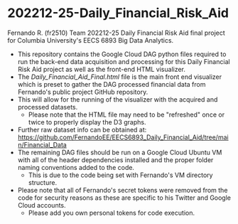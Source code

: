 # 202212-25-Daily_Financial_Risk_Aid
Fernando R. (fr2510) Team 202212-25 Daily Financial Risk Aid final project for Columbia University's EECS 6893 Big Data Analytics.

- This repository contains the Google Cloud DAG python files required to run the back-end data acquisition and processing for this Daily Financial Risk Aid project as well as the front-end HTML visualizer.
- The *Daily_Financial_Aid_Final.html* file is the main front end visualizer which is preset to gather the DAG processed financial data from Fernando's public project GitHub repository. 
- This will allow for the running of the visualizer with the acquired and processed datasets.
  - Please note that the HTML file may need to be "refreshed" once or twice to properly display the D3 graphs.  
- Further raw dataset info can be obtained at: https://github.com/FernandoEE/EECS6893_Daily_Financial_Aid/tree/main/Financial_Data
- The remaining DAG files should be run on a Google Cloud Ubuntu VM with all of the header dependencies installed and the proper folder naming conventions added to the code.
  - This is due to the code being set with Fernando's VM directory structure. 
- Please note that all of Fernando's secret tokens were removed from the code for security reasons as these are specific to his Twitter and Google Cloud accounts.
  - Please add you own personal tokens for code execution.
